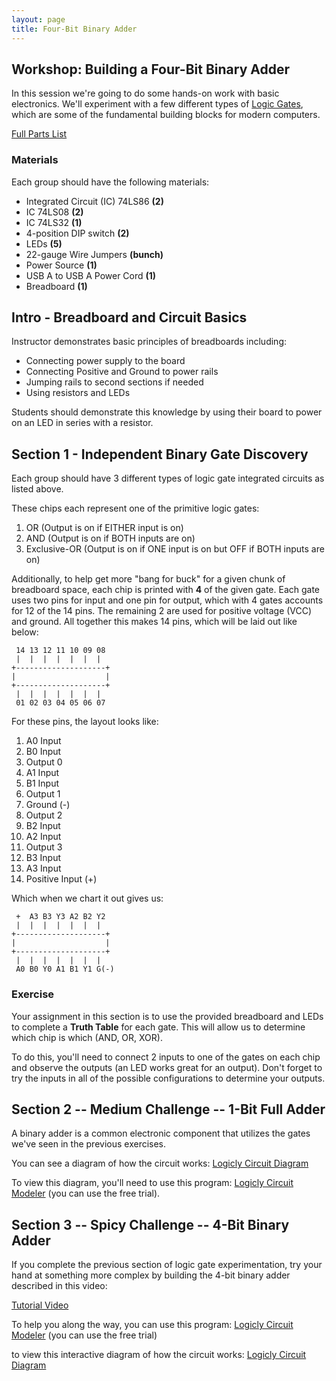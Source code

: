 ```yaml
---
layout: page
title: Four-Bit Binary Adder
---
```


## Workshop: Building a Four-Bit Binary Adder

In this session we're going to do some hands-on work with basic electronics.
We'll experiment with a few different types of [Logic Gates](https://en.wikipedia.org/wiki/Logic_gate), which are
some of the fundamental building blocks for modern computers.


[Full Parts List](https://docs.google.com/spreadsheets/d/1-wV10ApCCj-Lsw3fW0WabhedjeGRTkniItBa-My8dns/edit#gid=0)

### Materials

Each group should have the following materials:

* Integrated Circuit (IC) 74LS86 __(2)__
* IC 74LS08 __(2)__
* IC 74LS32  __(1)__
* 4-position DIP switch __(2)__
* LEDs __(5)__
* 22-gauge Wire Jumpers __(bunch)__
* Power Source __(1)__
* USB A to USB A Power Cord __(1)__
* Breadboard __(1)__

## Intro - Breadboard and Circuit Basics

Instructor demonstrates basic principles of breadboards including:

* Connecting power supply to the board
* Connecting Positive and Ground to power rails
* Jumping rails to second sections if needed
* Using resistors and LEDs

Students should demonstrate this knowledge by using their board to power on an LED in series with a resistor.

## Section 1 - Independent Binary Gate Discovery

Each group should have 3 different types of logic gate integrated circuits as listed above.

These chips each represent one of the primitive logic gates:

1. OR (Output is on if EITHER input is on)
2. AND (Output is on if BOTH inputs are on)
3. Exclusive-OR (Output is on if ONE input is on but OFF if BOTH inputs are on)

Additionally, to help get more "bang for buck" for a given chunk of breadboard space, each chip is printed with **4** of the given gate.
Each gate uses two pins for input and one pin for output, which with 4 gates accounts for 12 of the 14 pins. The remaining 2 are used for
positive voltage (VCC) and ground. All together this makes 14 pins, which will be laid out like below:

```
 14 13 12 11 10 09 08
 |  |  |  |  |  |  |
+--------------------+
|                    |
+--------------------+
 |  |  |  |  |  |  |
 01 02 03 04 05 06 07
```

For these pins, the layout looks like:

1. A0 Input
2. B0 Input
3. Output 0
4. A1 Input
5. B1 Input
6. Output 1
7. Ground (-)
8. Output 2
9. B2 Input
10. A2 Input
11. Output 3
12. B3 Input
13. A3 Input
14. Positive Input (+)

Which when we chart it out gives us:

```
 +  A3 B3 Y3 A2 B2 Y2
 |  |  |  |  |  |  |
+--------------------+
|                    |
+--------------------+
 |  |  |  |  |  |  |
 A0 B0 Y0 A1 B1 Y1 G(-)
```

### Exercise

Your assignment in this section is to use the provided breadboard and LEDs to complete a **Truth Table** for each
gate. This will allow us to determine which chip is which (AND, OR, XOR).

To do this, you'll need to connect 2 inputs to one of the gates on each
chip and observe the outputs (an LED works great for an output). Don't forget to try the inputs in all of the possible
configurations to determine your outputs.

## Section 2 -- Medium Challenge -- 1-Bit Full Adder

A binary adder is a common electronic component that utilizes the gates we've seen in the previous exercises.

You can see a diagram of how the circuit works: [Logicly Circuit Diagram](../images/1BitFullAdder.logicly)

To view this diagram, you'll need to use this program: [Logicly Circuit Modeler](http://logic.ly/) (you can use the free trial).

## Section 3 -- Spicy Challenge -- 4-Bit Binary Adder

If you complete the previous section of logic gate experimentation, try your hand at something more
complex by building the 4-bit binary adder described in this video:

[Tutorial Video](https://www.youtube.com/watch?v=wvJc9CZcvBc)

To help you along the way, you can use this program: [Logicly Circuit Modeler](http://logic.ly/) (you can use the free trial)

to view this interactive diagram of how the circuit works: [Logicly Circuit Diagram](../images/4BitAdder.logicly)
